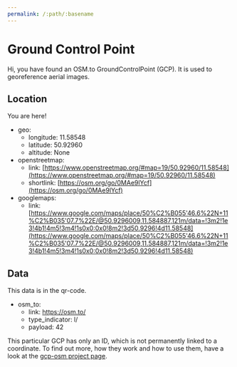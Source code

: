 ```yaml
---
permalink: /:path/:basename
---
```


# Ground Control Point

Hi, you have found an OSM.to GroundControlPoint (GCP). It is used to georeference aerial images.

## Location

You are here!

  * geo:
    * longitude: 11.58548
    * latitude: 50.92960
    * altitude: None
  * openstreetmap:
    * link: [https://www.openstreetmap.org/#map=19/50.92960/11.58548](https://www.openstreetmap.org/#map=19/50.92960/11.58548)
    * shortlink: [https://osm.org/go/0MAe9lYcf](https://osm.org/go/0MAe9lYcf)
  * googlemaps:
    * link: [https://www.google.com/maps/place/50%C2%B055'46.6%22N+11%C2%B035'07.7%22E/@50.9296009,11.584887,121m/data=!3m2!1e3!4b1!4m5!3m4!1s0x0:0x0!8m2!3d50.9296!4d11.58548](https://www.google.com/maps/place/50%C2%B055'46.6%22N+11%C2%B035'07.7%22E/@50.9296009,11.584887,121m/data=!3m2!1e3!4b1!4m5!3m4!1s0x0:0x0!8m2!3d50.9296!4d11.58548)

## Data

This data is in the qr-code.

  * osm_to:
    * link: https://osm.to/
    * type_indicator: l/
    * payload: 42
	

This particular GCP has only an ID, which is not permanently linked to a coordinate. To find out more, how they work and how to use them, have a look at the [gcp-osm project page](https://github.com/aerospaceresearch/gcp-osm).
